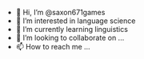 - 👋 Hi, I’m @saxon671games
- 👀 I’m interested in language science
- 🌱 I’m currently learning linguistics
- 💞️ I’m looking to collaborate on ...
- 📫 How to reach me ...

<!---
saxon671games/saxon671games is a ✨ special ✨ repository because its `README.md` (this file) appears on your GitHub profile.
You can click the Preview link to take a look at your changes.
--->
